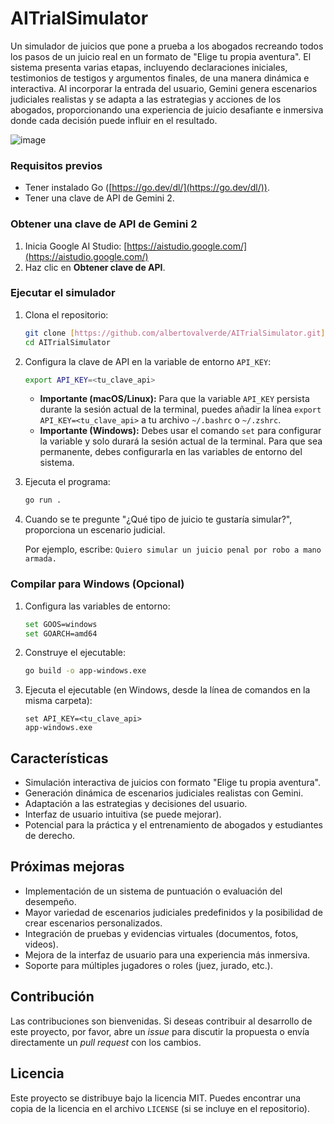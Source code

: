 # AITrialSimulator

Un simulador de juicios que pone a prueba a los abogados recreando todos los pasos de un juicio real en un formato de "Elige tu propia aventura". El sistema presenta varias etapas, incluyendo declaraciones iniciales, testimonios de testigos y argumentos finales, de una manera dinámica e interactiva. Al incorporar la entrada del usuario, Gemini genera escenarios judiciales realistas y se adapta a las estrategias y acciones de los abogados, proporcionando una experiencia de juicio desafiante e inmersiva donde cada decisión puede influir en el resultado.

![image](https://github.com/user-attachments/assets/c519fcb9-bfc0-425b-9f99-eef6540d9388)



### Requisitos previos

*   Tener instalado Go ([https://go.dev/dl/](https://go.dev/dl/)).
*   Tener una clave de API de Gemini 2.

### Obtener una clave de API de Gemini 2

1.  Inicia Google AI Studio: [https://aistudio.google.com/](https://aistudio.google.com/)
2.  Haz clic en **Obtener clave de API**.

### Ejecutar el simulador

1.  Clona el repositorio:

    ```bash
    git clone [https://github.com/albertovalverde/AITrialSimulator.git](https://github.com/albertovalverde/AITrialSimulator.git)
    cd AITrialSimulator
    ```

2.  Configura la clave de API en la variable de entorno `API_KEY`:

    ```bash
    export API_KEY=<tu_clave_api>
    ```

    *   **Importante (macOS/Linux):** Para que la variable `API_KEY` persista durante la sesión actual de la terminal, puedes añadir la línea `export API_KEY=<tu_clave_api>` a tu archivo `~/.bashrc` o `~/.zshrc`.
    *   **Importante (Windows):** Debes usar el comando `set` para configurar la variable y solo durará la sesión actual de la terminal. Para que sea permanente, debes configurarla en las variables de entorno del sistema.

3.  Ejecuta el programa:

    ```bash
    go run .
    ```

4.  Cuando se te pregunte "¿Qué tipo de juicio te gustaría simular?", proporciona un escenario judicial.

    Por ejemplo, escribe: `Quiero simular un juicio penal por robo a mano armada.`

### Compilar para Windows (Opcional)

1.  Configura las variables de entorno:

    ```bash
    set GOOS=windows
    set GOARCH=amd64
    ```

2.  Construye el ejecutable:

    ```bash
    go build -o app-windows.exe
    ```

3.  Ejecuta el ejecutable (en Windows, desde la línea de comandos en la misma carpeta):

    ```
    set API_KEY=<tu_clave_api>
    app-windows.exe
    ```

## Características

*   Simulación interactiva de juicios con formato "Elige tu propia aventura".
*   Generación dinámica de escenarios judiciales realistas con Gemini.
*   Adaptación a las estrategias y decisiones del usuario.
*   Interfaz de usuario intuitiva (se puede mejorar).
*   Potencial para la práctica y el entrenamiento de abogados y estudiantes de derecho.

## Próximas mejoras

*   Implementación de un sistema de puntuación o evaluación del desempeño.
*   Mayor variedad de escenarios judiciales predefinidos y la posibilidad de crear escenarios personalizados.
*   Integración de pruebas y evidencias virtuales (documentos, fotos, videos).
*   Mejora de la interfaz de usuario para una experiencia más inmersiva.
*   Soporte para múltiples jugadores o roles (juez, jurado, etc.).

## Contribución

Las contribuciones son bienvenidas. Si deseas contribuir al desarrollo de este proyecto, por favor, abre un *issue* para discutir la propuesta o envía directamente un *pull request* con los cambios.

## Licencia

Este proyecto se distribuye bajo la licencia MIT. Puedes encontrar una copia de la licencia en el archivo `LICENSE` (si se incluye en el repositorio).
